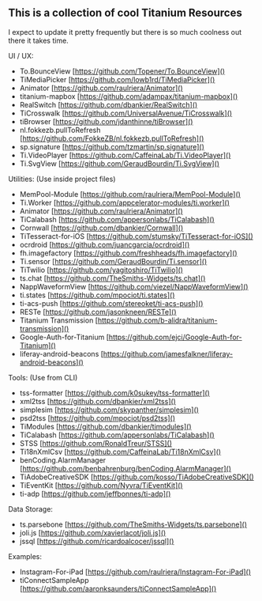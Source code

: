 ## **This is a collection of cool Titanium Resources**

I expect to update it pretty frequently but there is so much coolness out there it takes time.

UI / UX:
* To.BounceView [https://github.com/Topener/To.BounceView]()
* TiMediaPicker [https://github.com/lowb1rd/TiMediaPicker]()
* Animator [https://github.com/raulriera/Animator]()
* titanium-mapbox [https://github.com/adampax/titanium-mapbox]()
* RealSwitch [https://github.com/dbankier/RealSwitch]()
* TiCrosswalk [https://github.com/UniversalAvenue/TiCrosswalk]()
* tiBrowser [https://github.com/jdanthinne/tiBrowser]()
* nl.fokkezb.pullToRefresh [https://github.com/FokkeZB/nl.fokkezb.pullToRefresh]()
* sp.signature [https://github.com/tzmartin/sp.signature]()
* Ti.VideoPlayer [https://github.com/CaffeinaLab/Ti.VideoPlayer]()
* Ti.SvgView [https://github.com/GeraudBourdin/Ti.SvgView]()


Utilities: (Use inside project files)
* MemPool-Module [https://github.com/raulriera/MemPool-Module]()
* Ti.Worker [https://github.com/appcelerator-modules/ti.worker]()
* Animator [https://github.com/raulriera/Animator]()
* TiCalabash [https://github.com/appersonlabs/TiCalabash]()
* Cornwall [https://github.com/dbankier/Cornwall]()
* TiTesseract-for-iOS [https://github.com/stumsky/TiTesseract-for-iOS]()
* ocrdroid [https://github.com/juancgarcia/ocrdroid]()
* fh.imagefactory [https://github.com/freshheads/fh.imagefactory]()
* Ti.sensor [https://github.com/GeraudBourdin/Ti.sensor]()
* TiTwilio [https://github.com/yagitoshiro/TiTwilio]()
* ts.chat [https://github.com/TheSmiths-Widgets/ts.chat]()
* NappWaveformView [https://github.com/viezel/NappWaveformView]()
* ti.states [https://github.com/mpociot/ti.states]()
* ti-acs-push [https://github.com/stereoket/ti-acs-push]()
* RESTe [https://github.com/jasonkneen/RESTe]()
* Titanium Transmission [https://github.com/b-alidra/titanium-transmission]()
* Google-Auth-for-Titanium [https://github.com/ejci/Google-Auth-for-Titanium]()
* liferay-android-beacons [https://github.com/jamesfalkner/liferay-android-beacons]()

Tools: (Use from CLI)
* tss-formatter [https://github.com/k0sukey/tss-formatter]()
* xml2tss [https://github.com/dbankier/xml2tss]()
* simplesim [https://github.com/skypanther/simplesim]()
* psd2tss [https://github.com/mpociot/psd2tss]()
* TiModules [https://github.com/dbankier/timodules]()
* TiCalabash [https://github.com/appersonlabs/TiCalabash]()
* STSS [https://github.com/RonaldTreur/STSS]()
* Ti18nXmlCsv [https://github.com/CaffeinaLab/Ti18nXmlCsv]()
* benCoding.AlarmManager [https://github.com/benbahrenburg/benCoding.AlarmManager]()
* TiAdobeCreativeSDK [https://github.com/kosso/TiAdobeCreativeSDK]()
* TiEventKit [https://github.com/Nyvra/TiEventKit]()
* ti-adp [https://github.com/jeffbonnes/ti-adp]()

Data Storage:
* ts.parsebone [https://github.com/TheSmiths-Widgets/ts.parsebone]()
* joli.js [https://github.com/xavierlacot/joli.js]()
* jssql [https://github.com/ricardoalcocer/jssql]()

Examples:
* Instagram-For-iPad [https://github.com/raulriera/Instagram-For-iPad]()
* tiConnectSampleApp [https://github.com/aaronksaunders/tiConnectSampleApp]()


